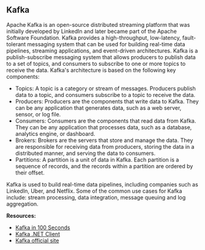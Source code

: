 ## Kafka

Apache Kafka is an open-source distributed streaming platform that was initially developed by LinkedIn and later became part of the Apache Software Foundation. Kafka provides a high-throughput, low-latency, fault-tolerant messaging system that can be used for building real-time data pipelines, streaming applications, and event-driven architectures.
Kafka is a publish-subscribe messaging system that allows producers to publish data to a set of topics, and consumers to subscribe to one or more topics to receive the data. 
Kafka's architecture is based on the following key components:
 - Topics: A topic is a category or stream of messages. Producers publish data to a topic, and consumers subscribe to a topic to receive the data.
 - Producers: Producers are the components that write data to Kafka. They can be any application that generates data, such as a web server, sensor, or log file.
 - Consumers: Consumers are the components that read data from Kafka. They can be any application that processes data, such as a database, analytics engine, or dashboard.
 - Brokers: Brokers are the servers that store and manage the data. They are responsible for receiving data from producers, storing the data in a distributed manner, and serving the data to consumers.
 - Partitions: A partition is a unit of data in Kafka. Each partition is a sequence of records, and the records within a partition are ordered by their offset.

Kafka is used to build real-time data pipelines, including companies such as LinkedIn, Uber, and Netflix. 
Some of the common use cases for Kafka include: stream processing, data integration, message queuing and log aggregation.

**Resources:**

 - [Kafka in 100 Seconds](https://www.youtube.com/watch?v=uvb00oaa3k8)
 - [Kafka .NET Client](https://docs.confluent.io/kafka-clients/dotnet/current/overview.html#ak-dotnet)
 - [Kafka official site](https://kafka.apache.org/documentation/#introduction)
